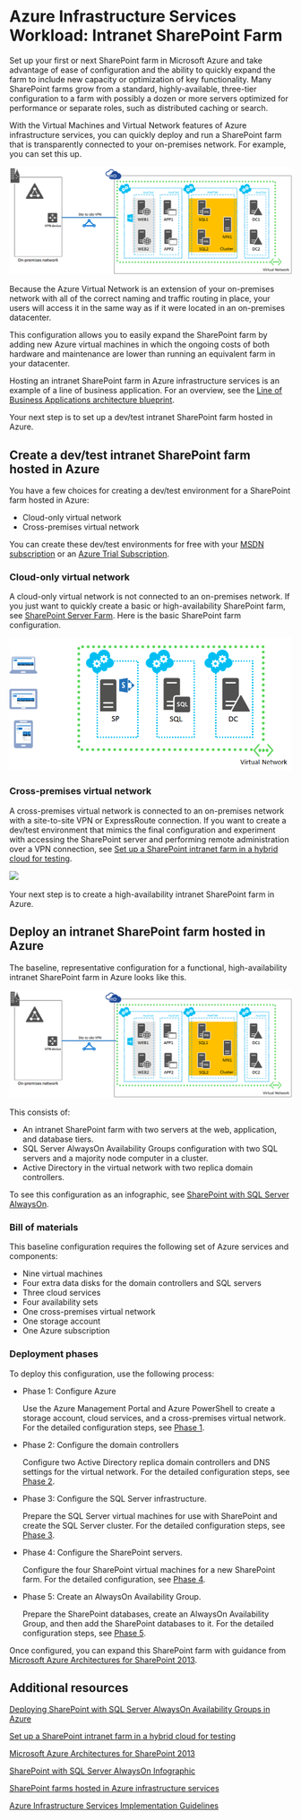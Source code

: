 <properties 
	pageTitle="Azure Infrastructure Services Workload: Intranet SharePoint Farm" 
	description="Learn about the value of an intranet SharePoint farm deployed in Azure, how to set up a dev/test environment, and how to deploy a high-availability production configuration." 
	services="virtual-machines" 
	documentationCenter="" 
	authors="JoeDavies-MSFT" 
	manager="timlt" 
	editor=""/>

<tags 
	ms.service="virtual-machines" 
	ms.workload="infrastructure-services" 
	ms.tgt_pltfrm="na" 
	ms.devlang="na" 
	ms.topic="article" 
	ms.date="05/07/2015" 
	ms.author="josephd"/>

# Azure Infrastructure Services Workload: Intranet SharePoint Farm

Set up your first or next SharePoint farm in Microsoft Azure and take advantage of ease of configuration and the ability to quickly expand the farm to include new capacity or optimization of key functionality. Many SharePoint farms grow from a standard, highly-available, three-tier configuration to a farm with possibly a dozen or more servers optimized for performance or separate roles, such as distributed caching or search.
 
With the Virtual Machines and Virtual Network features of Azure infrastructure services, you can quickly deploy and run a SharePoint farm that is transparently connected to your on-premises network. For example, you can set this up.

![](./media/virtual-machines-workload-intranet-sharepoint-farm/workload-spsqlao.png)
 
Because the Azure Virtual Network is an extension of your on-premises network with all of the correct naming and traffic routing in place, your users will access it in the same way as if it were located in an on-premises datacenter.

This configuration allows you to easily expand the SharePoint farm by adding new Azure virtual machines in which the ongoing costs of both hardware and maintenance are lower than running an equivalent farm in your datacenter.

Hosting an intranet SharePoint farm in Azure infrastructure services is an example of a line of business application. For an overview, see the [Line of Business Applications architecture blueprint](http://msdn.microsoft.com/dn630664). 

Your next step is to set up a dev/test intranet SharePoint farm hosted in Azure.

## Create a dev/test intranet SharePoint farm hosted in Azure

You have a few choices for creating a dev/test environment for a SharePoint farm hosted in Azure:

- Cloud-only virtual network
- Cross-premises virtual network

You can create these dev/test environments for free with your [MSDN subscription](http://azure.microsoft.com/pricing/member-offers/msdn-benefits/) or an [Azure Trial Subscription](http://azure.microsoft.com/pricing/free-trial/).

### Cloud-only virtual network

A cloud-only virtual network is not connected to an on-premises network. If you just want to quickly create a basic or high-availability SharePoint farm, see [SharePoint Server Farm](virtual-machines-sharepoint-farm-azure-preview.md). Here is the basic SharePoint farm configuration.

![](./media/virtual-machines-workload-intranet-sharepoint-farm/SPFarm_Basic.png)
 
### Cross-premises virtual network

A cross-premises virtual network is connected to an on-premises network with a site-to-site VPN or ExpressRoute connection. If you want to create a dev/test environment that mimics the final configuration and experiment with accessing the SharePoint server and performing remote administration over a VPN connection, see [Set up a SharePoint intranet farm in a hybrid cloud for testing](../virtual-network/virtual-networks-setup-sharepoint-hybrid-cloud-testing.md). 

![](./media/virtual-machines-workload-intranet-sharepoint-farm/CreateSPFarmHybridCloud.png)
 
Your next step is to create a high-availability intranet SharePoint farm in Azure.

## Deploy an intranet SharePoint farm hosted in Azure

The baseline, representative configuration for a functional, high-availability intranet SharePoint farm in Azure looks like this.

![](./media/virtual-machines-workload-intranet-sharepoint-farm/workload-spsqlao.png)
 
This consists of:

- An intranet SharePoint farm with two servers at the web, application, and database tiers.
- SQL Server AlwaysOn Availability Groups configuration with two SQL servers and a majority node computer in a cluster.
- Active Directory in the virtual network with two replica domain controllers.

To see this configuration as an infographic, see [SharePoint with SQL Server AlwaysOn](http://go.microsoft.com/fwlink/?LinkId=394788).

### Bill of materials

This baseline configuration requires the following set of Azure services and components:

- Nine virtual machines
- Four extra data disks for the domain controllers and SQL servers
- Three cloud services
- Four availability sets
- One cross-premises virtual network
- One storage account
- One Azure subscription

### Deployment phases

To deploy this configuration, use the following process:

- Phase 1: Configure Azure 

	Use the Azure Management Portal and Azure PowerShell to create a storage account, cloud services, and a cross-premises virtual network. For the detailed configuration steps, see [Phase 1](virtual-machines-workload-intranet-sharepoint-phase1.md).

- Phase 2: Configure the domain controllers 

	Configure two Active Directory replica domain controllers and DNS settings for the virtual network. For the detailed configuration steps, see [Phase 2](virtual-machines-workload-intranet-sharepoint-phase2.md).

- Phase 3: Configure the SQL Server infrastructure.  

	Prepare the SQL Server virtual machines for use with SharePoint and create the SQL Server cluster. For the detailed configuration steps, see [Phase 3](virtual-machines-workload-intranet-sharepoint-phase3.md).

- Phase 4: Configure the SharePoint servers.

	Configure the four SharePoint virtual machines for a new SharePoint farm. For the detailed configuration, see [Phase 4](virtual-machines-workload-intranet-sharepoint-phase4.md).

- Phase 5: Create an AlwaysOn Availability Group. 

	Prepare the SharePoint databases, create an AlwaysOn Availability Group, and then add the SharePoint databases to it. For the detailed configuration steps, see [Phase 5](virtual-machines-workload-intranet-sharepoint-phase5.md).

Once configured, you can expand this SharePoint farm with guidance from [Microsoft Azure Architectures for SharePoint 2013](http://technet.microsoft.com/library/dn635309.aspx).

## Additional resources

[Deploying SharePoint with SQL Server AlwaysOn Availability Groups in Azure](../virtual-machines-workload-deploy-spsqlao-overview.md)

[Set up a SharePoint intranet farm in a hybrid cloud for testing](../virtual-network/virtual-networks-setup-sharepoint-hybrid-cloud-testing.md)

[Microsoft Azure Architectures for SharePoint 2013](https://technet.microsoft.com/library/dn635309.aspx)

[SharePoint with SQL Server AlwaysOn Infographic](http://go.microsoft.com/fwlink/?LinkId=394788)

[SharePoint farms hosted in Azure infrastructure services](virtual-machines-sharepoint-infrastructure-services.md)

[Azure Infrastructure Services Implementation Guidelines](virtual-machines-infrastructure-services-implementation-guidelines.md) 